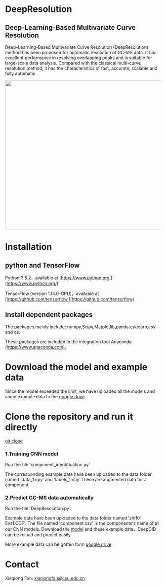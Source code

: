# DeepResolution
Deep-Learning-Based Multivariate Curve Resolution
----------
Deep-Learning-Based Multivariate Curve Resolution (DeepResolution) method has been proposed for automatic resolution of GC-MS data. It has excellent performance in resolving overlapping peaks and is suitable for large-scale data analysis. Compared with the classical multi-curve resolution method, it has the characteristics of fast, accurate, scalable and fully automatic.

<div align="center">
<img src="https://raw.githubusercontent.com/xiaqiong/DeepResolution/master/Flowchart%20of%20DeepResolution.png" width=600 height=480 />
</div>

# Installation

## python and TensorFlow

Python 3.5.2，available at [https://www.python.org.](https://www.python.org/) 

TensorFlow (version 1.14.0-GPU)，available at [https://github.com/tensorflow.](https://github.com/tensorflow) 

## Install dependent packages

The packages mainly include: numpy,Scipy,Matplotlib,pandas,sklearn,csv and os.

These packages are included in the integration tool Anaconda [(https://www.anaconda.com).](https://www.anaconda.com/) 

# Download the model and example data

Since the model exceeded the limit, we have uploaded all the models and some example data to the [google drive](https://drive.google.com/drive/folders/19y6JYQY0VNkGMmjCi_1EF1EcMvDOdXn-?usp=sharing).

# Clone the repository and run it directly
[git clone](https://github.com/xiaqiong/DeepResolution) 


### 1.Training CNN model
Run the file 'component_identification.py'.

The corresponding example data have been uploaded to the data folder named 'data_1.npy' and 'labels_1.npy'.These are augmented data for a component.

### 2.Predict GC-MS data automatically

Run the file 'DeepResolution.py'.

Example data have been uploaded to the data folder named 'zhi10-5vs1.CDF'. The file named 'component.csv' is the components's name of all our CNN models. Download the [model](https://drive.google.com/drive/folders/19y6JYQY0VNkGMmjCi_1EF1EcMvDOdXn-?usp=sharing) and these example data，DeepCID can be reload and predict easily.

More example data can be gotten form [google drive](https://drive.google.com/drive/folders/19y6JYQY0VNkGMmjCi_1EF1EcMvDOdXn-?usp=sharing).


# Contact

Xiaqiong Fan: xiaqiongfan@csu.edu.cn
